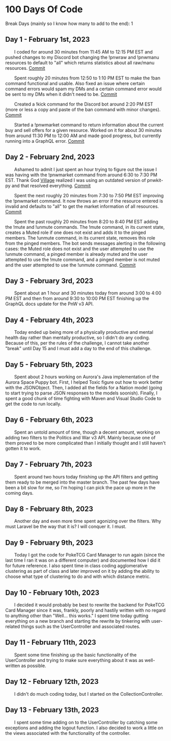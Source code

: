# 100 Days Of Code

Break Days (mainly so I know how many to add to the end): 1

## Day 1 - February 1st, 2023
&emsp;&emsp;I coded for around 30 minutes from 11:45 AM to 12:15 PM EST and pushed changes to my Discord bot changing the !pnwraw and !pnwmanu resources to default to "all" which returns statistics about all raw/manu resources. [Commit](https://github.com/JacobKnox/Personal-Discord-Bot/commit/61af30bed1bdaee05734e8b51f82c3312b381bdf)

&emsp;&emsp;Spent roughly 20 minutes from 12:50 to 1:10 PM EST to make the !ban command functional and usable. Also fixed an issue where certain command errors would spam my DMs and a certain command error would be sent to my DMs when it didn't need to be. [Commit](https://github.com/JacobKnox/Personal-Discord-Bot/commit/2ddb76f854cffe7120d10b871ba2168fae70db5f)

&emsp;&emsp;Created a !kick command for the Discord bot around 2:20 PM EST (more or less a copy and paste of the ban command with minor changes). [Commit](https://github.com/JacobKnox/Personal-Discord-Bot/commit/e776f76fb978c003995cfdea70249132a1aa7bdf)

&emsp;&emsp;Started a !pnwmarket command to return information about the current buy and sell offers for a given resource. Worked on it for about 30 minutes from around 11:30 PM to 12:00 AM and made good progress, but currently running into a GraphQL error. [Commit](https://github.com/JacobKnox/Personal-Discord-Bot/commit/aea30fd2b8b4abfa7489c5d8a870f5fff88283f5)

## Day 2 - February 2nd, 2023
&emsp;&emsp;Ashamed to admit I just spent an hour trying to figure out the issue I was having with the !pnwmarket command from around 6:30 to 7:30 PM EST. Thank God [Village](https://github.com/mrvillage) realized I was using an outdated version of pnwkit-py and that resolved everything. [Commit](https://github.com/JacobKnox/Personal-Discord-Bot/commit/977d55768ed0365d1f11503588624763fd6775b8)

&emsp;&emsp;Spent the next roughly 20 minutes from 7:30 to 7:50 PM EST improving the !pnwmarket command. It now throws an error if the resource entered is invalid and defaults to "all" to get the market information of all resources. [Commit](https://github.com/JacobKnox/Personal-Discord-Bot/commit/d9b194c7af76b05b89681ff12227f2787a622649)

&emsp;&emsp;Spent the past roughly 20 minutes from 8:20 to 8:40 PM EST adding the !mute and !unmute commands. The !mute command, in its current state, creates a Muted role if one does not exist and adds it to the pinged members. The !unmute command, in its current state, removes this role from the pinged members. The bot sends messages alerting in the following cases: the Muted role does not exist and the user attempted to use the !unmute command, a pinged member is already muted and the user attempted to use the !mute command, and a pinged member is not muted and the user attempted to use the !unmute command. [Commit](https://github.com/JacobKnox/Personal-Discord-Bot/commit/4e14932d79127acac37391a4c16f0d7cab59839c)

## Day 3 - February 3rd, 2023
&emsp;&emsp;Spent about an 1 hour and 30 minutes today from around 3:00 to 4:00 PM EST and then from around 9:30 to 10:00 PM EST finishing up the GraphQL docs update for the PnW v3 API.

## Day 4 - February 4th, 2023
&emsp;&emsp;Today ended up being more of a physically productive and mental health day rather than mentally productive, so I didn't do any coding. Because of this, per the rules of the challenge, I cannot take another "break" until Day 15 and I must add a day to the end of this challenge.

## Day 5 - February 5th, 2023
&emsp;&emsp;Spent about 2 hours working on Aurora's Java implementation of the Aurora Space Puppy bot. First, I helped Toxic figure out how to work better with the JSONObject. Then, I added all the fields for a Nation model (going to start trying to parse JSON responses to the models soonish). Finally, I spent a good chunk of time fighting with Maven and Visual Studio Code to get the code to run locally.

## Day 6 - February 6th, 2023
&emsp;&emsp;Spent an untold amount of time, though a decent amount, working on adding two filters to the Politics and War v3 API. Mainly because one of them proved to be more complicated than I initially thought and I still haven't gotten it to work.

## Day 7 - February 7th, 2023
&emsp;&emsp;Spent around two hours today finishing up the API filters and getting them ready to be merged into the master branch. The past few days have been a bit slow for me, so I'm hoping I can pick the pace up more in the coming days.

## Day 8 - February 8th, 2023
&emsp;&emsp;Another day and even more time spent agonizing over the filters. Why must Laravel be the way that it is? I will conquer it. I must.

## Day 9 - February 9th, 2023
&emsp;&emsp;Today I got the code for PokeTCG Card Manager to run again (since the last time I ran it was on a different computer) and documented how I did it for future reference. I also spent time in class coding agglomerative clustering as part of class and later improved on it by adding the ability to choose what type of clustering to do and with which distance metric.

## Day 10 - February 10th, 2023
&emsp;&emsp;I decided it would probably be best to rewrite the backend for PokeTCG Card Manager since it was, frankly, poorly and hastily written with no regard to anything other than "Well... this works." I spent time today gutting everything on a new branch and starting the rewrite by tinkering with user-related things such as the UserController and associated routes.

## Day 11 - February 11th, 2023
&emsp;&emsp;Spent some time finishing up the basic functionality of the UserController and trying to make sure everything about it was as well-written as possible.

## Day 12 - February 12th, 2023
&emsp;&emsp;I didn't do much coding today, but I started on the CollectionController.


## Day 13 - February 13th, 2023
&emsp;&emsp;I spent some time adding on to the UserController by catching some exceptions and adding the logout function. I also decided to work a little on the views associated with the functionality of the controller.
